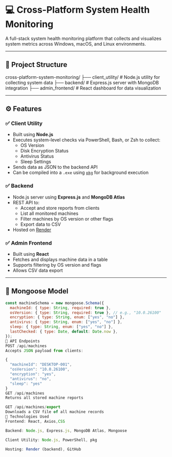 # 💻 Cross-Platform System Health Monitoring

A full-stack system health monitoring platform that collects and visualizes system metrics across Windows, macOS, and Linux environments.

---

## 📁 Project Structure

cross-platform-system-monitoring/
├── client_utility/ # Node.js utility for collecting system data
├── backend/ # Express.js server with MongoDB integration
├── admin_frontend/ # React dashboard for data visualization


---

## ⚙️ Features

### ✅ Client Utility
- Built using **Node.js**
- Executes system-level checks via PowerShell, Bash, or Zsh to collect:
  - OS Version
  - Disk Encryption Status
  - Antivirus Status
  - Sleep Settings
- Sends data as JSON to the backend API
- Can be compiled into a `.exe` using [`pkg`](https://github.com/vercel/pkg) for background execution

### ✅ Backend
- Node.js server using **Express.js** and **MongoDB Atlas**
- REST API to:
  - Accept and store reports from clients
  - List all monitored machines
  - Filter machines by OS version or other flags
  - Export data to CSV
- Hosted on [Render](https://render.com)

### ✅ Admin Frontend
- Built using **React**
- Fetches and displays machine data in a table
- Supports filtering by OS version and flags
- Allows CSV data export

---

## 🧾 Mongoose Model

```js
const machineSchema = new mongoose.Schema({
  machineId: { type: String, required: true },
  osVersion: { type: String, required: true }, // e.g., "10.0.26100"
  encryption: { type: String, enum: ["yes", "no"] },
  antivirus: { type: String, enum: ["yes", "no"] },
  sleep: { type: String, enum: ["yes", "no"] },
  lastChecked: { type: Date, default: Date.now },
});
🔌 API Endpoints
POST /api/machines
Accepts JSON payload from clients:

{
  "machineId": "DESKTOP-001",
  "osVersion": "10.0.26100",
  "encryption": "yes",
  "antivirus": "no",
  "sleep": "yes"
}
GET /api/machines
Returns all stored machine reports

GET /api/machines/export
Downloads a CSV file of all machine records
🔧 Technologies Used
Frontend: React, Axios,CSS 

Backend: Node.js, Express.js, MongoDB Atlas, Mongoose

Client Utility: Node.js, PowerShell, pkg

Hosting: Render (backend), GitHub
